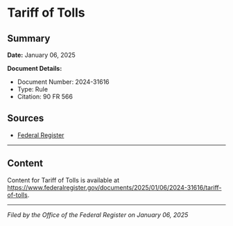 # Tariff of Tolls

## Summary

**Date:** January 06, 2025

**Document Details:**
- Document Number: 2024-31616
- Type: Rule
- Citation: 90 FR 566

## Sources
- [Federal Register](https://www.federalregister.gov/documents/2025/01/06/2024-31616/tariff-of-tolls)

---

## Content

Content for Tariff of Tolls is available at https://www.federalregister.gov/documents/2025/01/06/2024-31616/tariff-of-tolls.

---

*Filed by the Office of the Federal Register on January 06, 2025*
